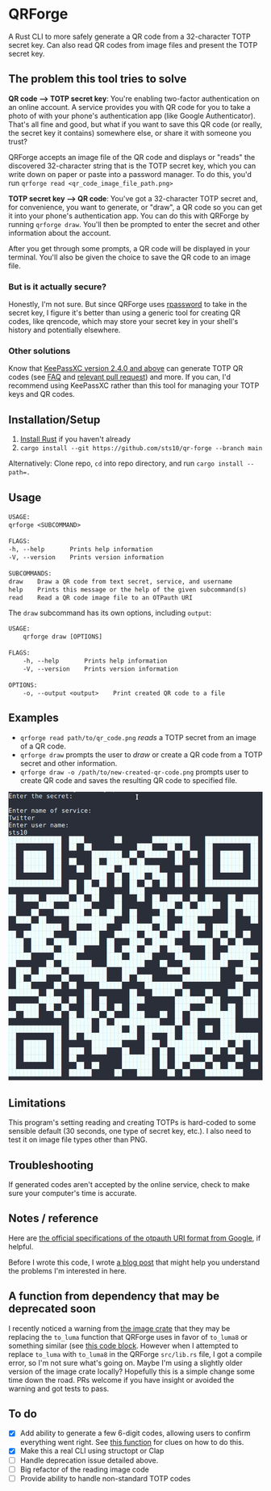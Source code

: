 # QRForge

A Rust CLI to more safely generate a QR code from a 32-character TOTP secret key. Can also read QR codes from image files and present the TOTP secret key.

## The problem this tool tries to solve

**QR code --> TOTP secret key**: You're enabling two-factor authentication on an online account. A service provides you with QR code for you to take a photo of with your phone's authentication app (like Google Authenticator). That's all fine and good, but what if you want to save this QR code (or really, the secret key it contains) somewhere else, or share it with someone you trust?

QRForge accepts an image file of the QR code and displays or "reads" the discovered 32-character string that is the TOTP secret key, which you can write down on paper or paste into a password manager. To do this, you'd run `qrforge read <qr_code_image_file_path.png>` 

**TOTP secret key --> QR code**: You've got a 32-character TOTP secret and, for convenience, you want to generate, or "draw", a QR code so you can get it into your phone's authentication app. You can do this with QRForge by running `qrforge draw`. You'll then be prompted to enter the secret and other information about the account. 

After you get through some prompts, a QR code will be displayed in your terminal. You'll also be given the choice to save the QR code to an image file.

### But is it actually secure? 

Honestly, I'm not sure. But since QRForge uses [rpassword](https://github.com/conradkdotcom/rpassword) to take in the secret key, I figure it's better than using a generic tool for creating QR codes, like qrencode, which may store your secret key in your shell's history and potentially elsewhere.

### Other solutions

Know that [KeePassXC version 2.4.0 and above](https://keepassxc.org/) can generate TOTP QR codes (see [FAQ](https://keepassxc.org/docs/#faq-security-totp) and [relevant pull request](https://github.com/keepassxreboot/keepassxc/issues/1167)) and more. If you can, I'd recommend using KeePassXC rather than this tool for managing your TOTP keys and QR codes.

## Installation/Setup

1. [Install Rust](https://www.rust-lang.org/tools/install) if you haven't already
2. `cargo install --git https://github.com/sts10/qr-forge --branch main`

Alternatively: Clone repo, `cd` into repo directory, and run `cargo install --path=.`

## Usage

```text
USAGE:
qrforge <SUBCOMMAND>

FLAGS:
-h, --help       Prints help information
-V, --version    Prints version information

SUBCOMMANDS:
draw    Draw a QR code from text secret, service, and username
help    Prints this message or the help of the given subcommand(s) 
read    Read a QR code image file to an OTPauth URI
```

The `draw` subcommand has its own options, including `output`:

```text
USAGE:
    qrforge draw [OPTIONS]

FLAGS:
    -h, --help       Prints help information
    -V, --version    Prints version information

OPTIONS:
    -o, --output <output>    Print created QR code to a file
```

## Examples

- `qrforge read path/to/qr_code.png` _reads_ a TOTP secret from an image of a QR code.
- `qrforge draw` prompts the user to _draw_ or create a QR code from a TOTP secret and other information.
- `qrforge draw -o /path/to/new-created-qr-code.png` prompts user to create QR code and saves the resulting QR code to specified file.

![Demo of qrforge drawing a QR code from a TOTP secret and other account information, and displaying the resulting QR code](demo/demo.png)

## Limitations

This program's setting reading and creating TOTPs is hard-coded to some sensible default (30 seconds, one type of secret key, etc.). I also need to test it on image file types other than PNG.

## Troubleshooting

If generated codes aren't accepted by the online service, check to make sure your computer's time is accurate.

## Notes / reference

Here are [the official specifications of the otpauth URI format from Google](https://github.com/google/google-authenticator/wiki/Key-Uri-Format), if helpful.

Before I wrote this code, I wrote [a blog post](https://sts10.github.io/2018/11/26/totp-uris-qr-codes-2-factor.html) that might help you understand the problems I'm interested in here. 

## A function from dependency that may be deprecated soon

I recently noticed a warning from [the image crate](https://crates.io/crates/image) that they may be replacing the `to_luma` function that QRForge uses in favor of `to_luma8` or something similar (see [this code block](https://github.com/image-rs/image/blob/c1104c68d8a0a529056c6d0c076d8404f500e10c/src/dynimage.rs#L271-L284). However when I attempted to replace `to_luma` with `to_luma8` in the QRForge `src/lib.rs` file, I got a compile error, so I'm not sure what's going on. Maybe I'm using a slightly older version of the image crate locally? Hopefully this is a simple change some time down the road. PRs welcome if you have insight or avoided the warning and got tests to pass.

## To do 

- [x] Add ability to generate a few 6-digit codes, allowing users to confirm everything went right. See [this function](https://github.com/Skarlso/totp/blob/master/src/generator.rs#L9) for clues on how to do this.
- [x] Make this a real CLI using structopt or Clap
- [ ] Handle deprecation issue detailed above.
- [ ] Big refactor of the reading image code
- [ ] Provide ability to handle non-standard TOTP codes
